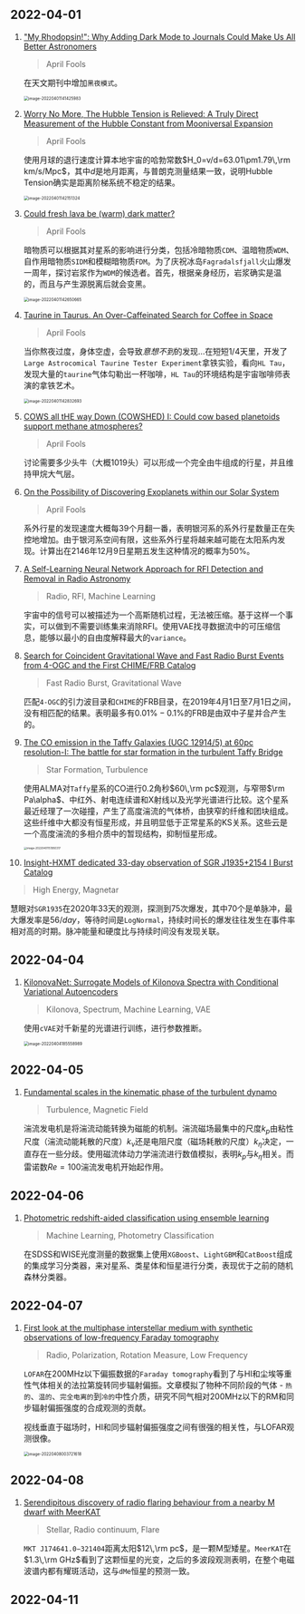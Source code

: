 ## 2022-04-01

1. ["My Rhodopsin!": Why Adding Dark Mode to Journals Could Make Us All Better Astronomers](https://arxiv.org/abs/2203.16546)

   > April Fools

   在天文期刊中增加`黑夜模式`。

   <img src="Figures/image-20220401141425983.png" alt="image-20220401141425983" style="zoom:50%;" />

2. [Worry No More, The Hubble Tension is Relieved: A Truly Direct Measurement of the Hubble Constant from Mooniversal Expansion](https://arxiv.org/abs/2203.16551)

   > April Fools

   使用月球的退行速度计算本地宇宙的哈勃常数$H_0=v/d=63.01\pm1.79\,\rm km/s/Mpc$，其中$d$是地月距离，与普朗克测量结果一致，说明Hubble Tension确实是距离阶梯系统不稳定的结果。

   <img src="Figures/image-20220401142151324.png" alt="image-20220401142151324" style="zoom:50%;" />

3. [Could fresh lava be (warm) dark matter?](https://arxiv.org/abs/2203.16563)

   > April Fools

   暗物质可以根据其对星系的影响进行分类，包括冷暗物质`CDM`、温暗物质`WDM`、自作用暗物质`SIDM`和模糊暗物质`FDM`。为了庆祝冰岛`Fagradalsfjall`火山爆发一周年，探讨岩浆作为`WDM`的候选者。首先，根据亲身经历，岩浆确实是温的，而且与产生源脱离后就会变黑。

   <img src="Figures/image-20220401142650665.png" alt="image-20220401142650665" style="zoom:50%;" />

4. [Taurine in Taurus. An Over-Caffeinated Search for Coffee in Space](https://arxiv.org/abs/2203.16598)

   > April Fools

   当你熬夜过度，身体空虚，会导致*意想不到*的发现…在短短$1/4$天里，开发了`Large Astrocomical Taurine Tester Experiment`拿铁实验，看向`HL Tau`，发现大量的`taurine`气体勾勒出一杯咖啡，`HL Tau`的环境结构是宇宙咖啡师表演的拿铁艺术。

   <img src="Figures/image-20220401142832693.png" alt="image-20220401142832693" style="zoom:50%;" />

5. [COWS all tHE way Down (COWSHED) I: Could cow based planetoids support methane atmospheres?](https://arxiv.org/abs/2203.16609)

   > April Fools

   讨论需要多少头牛（大概1019头）可以形成一个完全由牛组成的行星，并且维持甲烷大气层。

6. [On the Possibility of Discovering Exoplanets within our Solar System](https://arxiv.org/abs/2203.17075)

   > April Fools

   系外行星的发现速度大概每39个月翻一番，表明银河系的系外行星数量正在失控地增加。由于银河系空间有限，这些系外行星将越来越可能在太阳系内发现。计算出在2146年12月9日星期五发生这种情况的概率为50%。

7. [A Self-Learning Neural Network Approach for RFI Detection and Removal in Radio Astronomy](https://arxiv.org/abs/2203.16607)

   > Radio, RFI, Machine Learning

   宇宙中的信号可以被描述为一个高斯随机过程，无法被压缩。基于这样一个事实，可以做到不需要训练集来消除RFI。使用VAE找寻数据流中的可压缩信息，能够以最小的自由度解释最大的`variance`。

8. [Search for Coincident Gravitational Wave and Fast Radio Burst Events from 4-OGC and the First CHIME/FRB Catalog](https://arxiv.org/abs/2203.17222)

   > Fast Radio Burst, Gravitational Wave

   匹配`4-OGC`的引力波目录和`CHIME`的FRB目录，在2019年4月1日至7月1日之间，没有相匹配的结果。表明最多有$0.01\%-0.1\%$的FRB是由双中子星并合产生的。

9. [The CO emission in the Taffy Galaxies (UGC 12914/5) at 60pc resolution-I: The battle for star formation in the turbulent Taffy Bridge](https://arxiv.org/abs/2203.17142)

   > Star Formation, Turbulence

   使用ALMA对`Taffy`星系的CO进行$0.2$角秒$60\,\rm pc$观测，与窄带$\rm Pa\alpha$、中红外、射电连续谱和X射线以及光学光谱进行比较。这个星系最近经理了一次碰撞，产生了高度湍流的气体桥，由狭窄的纤维和团块组成。这些纤维中大都没有恒星形成，并且明显低于正常星系的KS关系。这些云是一个高度湍流的多相介质中的暂现结构，抑制恒星形成。

   <img src="Figures/image-20220401151950317.png" alt="image-20220401151950317" style="zoom:33%;" />

10. [Insight-HXMT dedicated 33-day observation of SGR J1935+2154 I Burst Catalog](https://arxiv.org/abs/2203.16855)

   > High Energy, Magnetar

   慧眼对`SGR1935`在2020年33天的观测，探测到75次爆发，其中70个是单脉冲，最大爆发率是$56/day$，等待时间是`LogNormal`，持续时间长的爆发往往发生在事件率相对高的时期。脉冲能量和硬度比与持续时间没有发现关联。

## 2022-04-04

1. [KilonovaNet: Surrogate Models of Kilonova Spectra with Conditional Variational Autoencoders](https://arxiv.org/abs/2204.00285)

   > Kilonova, Spectrum, Machine Learning, VAE

   使用`cVAE`对千新星的光谱进行训练，进行参数推断。

   <img src="Figures/image-20220404185558989.png" alt="image-20220404185558989" style="zoom:50%;" />

## 2022-04-05

1. [Fundamental scales in the kinematic phase of the turbulent dynamo](https://arxiv.org/abs/2204.00828)

   > Turbulence, Magnetic Field

   湍流发电机是将湍流动能转换为磁能的机制。湍流磁场最集中的尺度$k_p$由粘性尺度（湍流动能耗散的尺度）$k_\nu$还是电阻尺度（磁场耗散的尺度）$k_\eta$决定，一直存在一些分歧。使用磁流体动力学湍流进行数值模拟，表明$k_p$与$k_\eta$相关。而雷诺数$Re=100$湍流发电机开始起作用。

## 2022-04-06

1. [Photometric redshift-aided classification using ensemble learning](https://arxiv.org/abs/2204.02080)

   > Machine Learning, Photometry Classification

   在SDSS和WISE光度测量的数据集上使用`XGBoost`、`LightGBM`和`CatBoost`组成的集成学习分类器，来对星系、类星体和恒星进行分类，表现优于之前的随机森林分类器。

## 2022-04-07

1. [First look at the multiphase interstellar medium with synthetic observations of low-frequency Faraday tomography](https://arxiv.org/abs/2204.02774)

   > Radio, Polarization, Rotation Measure, Low Frequency

   `LOFAR`在200MHz以下偏振数据的`Faraday tomography`看到了与HI和尘埃等重性气体相关的法拉第旋转同步辐射偏振。文章模拟了物种不同阶段的气体 - `热的`、`温的`、`完全电离的`到`冷的`中性介质，研究不同气相对200MHz以下的RM和同步辐射偏振强度的合成观测的贡献。

   视线垂直于磁场时，HI和同步辐射偏振强度之间有很强的相关性，与LOFAR观测很像。

   <img src="Figures/image-20220408003721618.png" alt="image-20220408003721618" style="zoom:50%;" />

## 2022-04-08

1. [Serendipitous discovery of radio flaring behaviour from a nearby M dwarf with MeerKAT](https://arxiv.org/abs/2204.03481)

   > Stellar, Radio continuum, Flare

   `MKT J174641.0−321404`距离太阳$12\,\rm pc$，是一颗M型矮星。`MeerKAT`在$1.3\,\rm GHz$看到了这颗恒星的光变，之后的多波段观测表明，在整个电磁波谱内都有耀斑活动，这与`dMe`恒星的预测一致。

## 2022-04-11

